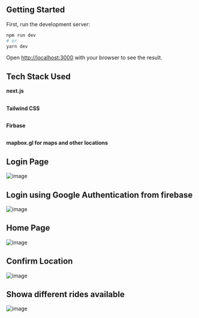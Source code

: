 ## Getting Started
First, run the development server:
```bash
npm run dev
# or
yarn dev
```


Open [http://localhost:3000](http://localhost:3000) with your browser to see the result.


## Tech Stack Used

**next.js**
##
**Tailwind CSS**

##
**Firbase**
##
**mapbox.gl for maps and other locations**
##

## Login Page
![image](https://user-images.githubusercontent.com/67186094/193458982-be8110ba-c0ab-473a-a5b1-4616b1229cdd.png)

## Login using Google Authentication from firebase
![image](https://user-images.githubusercontent.com/67186094/193459028-d57c1f0a-76a4-48e1-b1e1-e1a7134c50ac.png)

## Home Page
![image](https://user-images.githubusercontent.com/67186094/193458844-d4b13a47-e19d-4c81-9f54-33426bde83dd.png)

## Confirm Location 
![image](https://user-images.githubusercontent.com/67186094/193458896-ec29f1ca-9dc1-4287-b430-882fd62eb6b4.png)

## Showa different rides available
![image](https://user-images.githubusercontent.com/67186094/193458925-44f548b5-3bc8-4765-bf8a-86029632409f.png)

